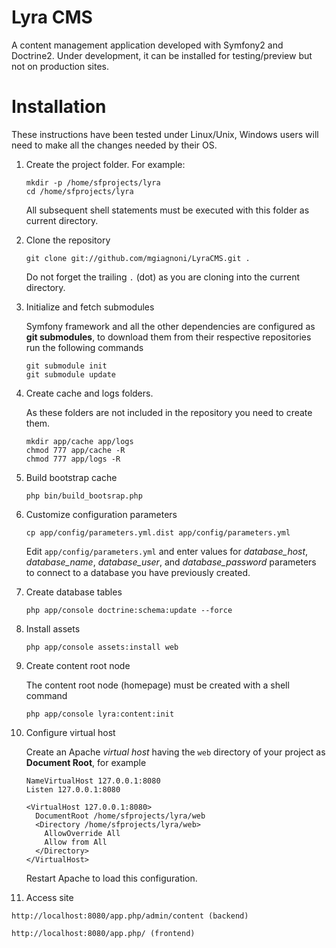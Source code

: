 Lyra CMS
========

A content management application developed with Symfony2 and Doctrine2.
Under development, it can be installed for testing/preview but not on
production sites.

Installation
============

These instructions have been tested under Linux/Unix, Windows users will
need to make all the changes needed by their OS.

1.  Create the project folder. For example:

        mkdir -p /home/sfprojects/lyra
        cd /home/sfprojects/lyra

    All subsequent shell statements must be executed with this folder as
    current directory.

2.  Clone the repository

        git clone git://github.com/mgiagnoni/LyraCMS.git .

    Do not forget the trailing `.` (dot) as you are cloning into the current
    directory.

3.  Initialize and fetch submodules

    Symfony framework and all the other dependencies are configured as
    **git submodules**, to download them from their respective repositories
    run the following commands

        git submodule init
        git submodule update

3.  Create cache and logs folders.

    As these folders are not included in the repository you need to create them.

        mkdir app/cache app/logs
        chmod 777 app/cache -R
        chmod 777 app/logs -R

4.  Build bootstrap cache

        php bin/build_bootsrap.php

5.  Customize configuration parameters

        cp app/config/parameters.yml.dist app/config/parameters.yml

    Edit `app/config/parameters.yml` and enter values for *database_host*,
    *database_name*, *database_user*, and *database_password* parameters to
    connect to a database you have previously created.

6.  Create database tables

        php app/console doctrine:schema:update --force

7.  Install assets

        php app/console assets:install web

8.  Create content root node

    The content root node (homepage) must be created with a shell command

        php app/console lyra:content:init

9.  Configure virtual host

    Create an Apache *virtual host* having the `web` directory of your
    project as **Document Root**, for example

        NameVirtualHost 127.0.0.1:8080
        Listen 127.0.0.1:8080

        <VirtualHost 127.0.0.1:8080>
          DocumentRoot /home/sfprojects/lyra/web
          <Directory /home/sfprojects/lyra/web>
            AllowOverride All
            Allow from All
          </Directory>
        </VirtualHost>

    Restart Apache to load this configuration.

10.  Access site

    http://localhost:8080/app.php/admin/content (backend)

    http://localhost:8080/app.php/ (frontend)
